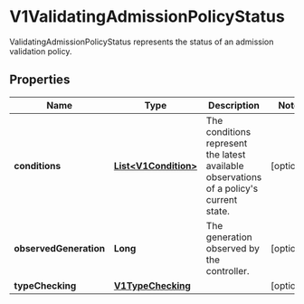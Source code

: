 

# V1ValidatingAdmissionPolicyStatus

ValidatingAdmissionPolicyStatus represents the status of an admission validation policy.
## Properties

Name | Type | Description | Notes
------------ | ------------- | ------------- | -------------
**conditions** | [**List&lt;V1Condition&gt;**](V1Condition.md) | The conditions represent the latest available observations of a policy&#39;s current state. |  [optional]
**observedGeneration** | **Long** | The generation observed by the controller. |  [optional]
**typeChecking** | [**V1TypeChecking**](V1TypeChecking.md) |  |  [optional]



